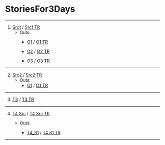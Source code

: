 # StoriesFor3Days #

---

1. [Src1](https://github.com/firatsarlar/StoriesFor3Days/blob/main/SRC_T1.md) /
   [Src1 TR](https://translate.google.com/translate?hl=tr&sl=en&u=https://github.com/firatsarlar/StoriesFor3Days/blob/main/SRC_T1.md)
    - Outs:
        - [O1](https://github.com/firatsarlar/StoriesFor3Days/blob/main/T1_A3.md) /
          [O1  TR ](https://translate.google.com/translate?hl=tr&sl=en&u=https://github.com/firatsarlar/StoriesFor3Days/blob/main/T1_A3.md)

        - [O2](https://github.com/firatsarlar/StoriesFor3Days/blob/main/T1_A4.md) /
          [O2  TR ](https://translate.google.com/translate?hl=tr&sl=en&u=https://github.com/firatsarlar/StoriesFor3Days/blob/main/T1_A4.md)

        - [O3](https://github.com/firatsarlar/StoriesFor3Days/blob/main/T1_A5.md) /
          [O3  TR ](https://translate.google.com/translate?hl=tr&sl=en&u=https://github.com/firatsarlar/StoriesFor3Days/blob/main/T1_A5.md)

---
2. [Src2](https://github.com/firatsarlar/StoriesFor3Days/blob/main/T2_SRC.md) /
   [Src2 TR](https://translate.google.com/translate?hl=tr&sl=en&u=https://github.com/firatsarlar/StoriesFor3Days/blob/main/T2_SRC.md)
    - Outs:
        - [O1](https://github.com/firatsarlar/StoriesFor3Days/blob/main/T2_A1.md) /
          [O1  TR ](https://translate.google.com/translate?hl=tr&sl=en&u=https://github.com/firatsarlar/StoriesFor3Days/blob/main/T2_A1.md)
---
3. [T3](https://github.com/firatsarlar/StoriesFor3Days/blob/main/rw.md) /
   [T3 TR](https://translate.google.com/translate?hl=tr&sl=en&u=https://github.com/firatsarlar/StoriesFor3Days/blob/main/rw.md)  
--- 
4. [T4 Src](https://github.com/firatsarlar/StoriesFor3Days/blob/main/T5_Src.md) /
   [T4 Src TR](https://translate.google.com/translate?hl=tr&sl=en&u=https://github.com/firatsarlar/StoriesFor3Days/blob/main/T5_Src.md)
    - Outs:  
         
      - [T4_S1](https://github.com/firatsarlar/StoriesFor3Days/blob/main/T5_S1.md) / [T4 S1 TR](https://translate.google.com/translate?hl=tr&sl=en&u=https://github.com/firatsarlar/StoriesFor3Days/blob/main/T5_S1.md)
---
